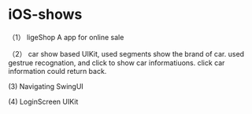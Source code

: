 # iOS-shows
（1） ligeShop
A app for online sale

（2） car show
based UIKit, used segments show the brand of car.
used gestrue recognation, and click to show car informatiuons.
click car information could return back.

(3) Navigating
SwingUI

(4) LoginScreen
UIKit